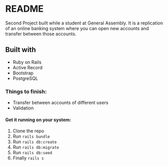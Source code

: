 # README

Second Project built while a student at General Assembly. It is a replication of an online banking system where you can open new accounts and transfer between those accounts.

## Built with

* Ruby on Rails
* Active Record
* Bootstrap
* PostgreSQL

### Things to finish:
* Transfer between accounts of different users
* Validation

#### Get it running on your system:
1. Clone the repo
2. Run ` rails bundle `
3. Run ` rails db:create `
4. Run ` rails db:migrate `
5. Run ` rails db:seed `
6. Finally ` rails s `
